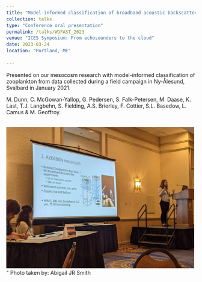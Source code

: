 ```yaml
---
title: "Model-informed classification of broadband acoustic backscattering from zooplankton in an in situ mesocosm"
collection: talks
type: "Conference oral presentation"
permalink: /talks/WGFAST_2023
venue: "ICES Symposium: From echosounders to the cloud"
date: 2023-03-24
location: "Portland, ME"

---
```

Presented on our mesocosm research with model-informed classification of zooplankton from data collected during a field campaign in Ny-Ålesund, Svalbard in January 2021.

M. Dunn, C. McGowan-Yallop, G. Pedersen, S. Falk-Petersen, M. Daase, K. Last, T.J. Langbehn, S. Fielding, A.S. Brierley, F. Cottier, S.L. Basedow, L. Camus & M. Geoffroy. 


<br/><img src='/images/WGFAST23_talk.jpg' width="500">"
Photo taken by: Abigail JR Smith